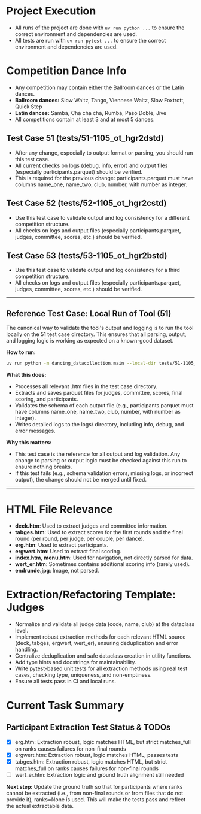 # Project Execution
- All runs of the project are done with `uv run python ...` to ensure the correct environment and dependencies are used.
- All tests are run with `uv run pytest ...` to ensure the correct environment and dependencies are used.

# Competition Dance Info
- Any competition may contain either the Ballroom dances or the Latin dances.
- **Ballroom dances:** Slow Waltz, Tango, Viennese Waltz, Slow Foxtrott, Quick Step
- **Latin dances:** Samba, Cha cha cha, Rumba, Paso Doble, Jive
- All competitions contain at least 3 and at most 5 dances.

## Test Case 51 (tests/51-1105_ot_hgr2dstd)
- After any change, especially to output format or parsing, you should run this test case.
- All current checks on logs (debug, info, error) and output files (especially participants.parquet) should be verified.
- This is required for the previous change: participants.parquet must have columns name_one, name_two, club, number, with number as integer.

## Test Case 52 (tests/52-1105_ot_hgr2cstd)
- Use this test case to validate output and log consistency for a different competition structure.
- All checks on logs and output files (especially participants.parquet, judges, committee, scores, etc.) should be verified.

## Test Case 53 (tests/53-1105_ot_hgr2bstd)
- Use this test case to validate output and log consistency for a third competition structure.
- All checks on logs and output files (especially participants.parquet, judges, committee, scores, etc.) should be verified.

---

## Reference Test Case: Local Run of Tool (51)

The canonical way to validate the tool's output and logging is to run the tool locally on the 51 test case directory. This ensures that all parsing, output, and logging logic is working as expected on a known-good dataset.

**How to run:**

```sh
uv run python -m dancing_datacollection.main --local-dir tests/51-1105_ot_hgr2dstd
```

**What this does:**
- Processes all relevant .htm files in the test case directory.
- Extracts and saves parquet files for judges, committee, scores, final scoring, and participants.
- Validates the schema of each output file (e.g., participants.parquet must have columns name_one, name_two, club, number, with number as integer).
- Writes detailed logs to the logs/ directory, including info, debug, and error messages.

**Why this matters:**
- This test case is the reference for all output and log validation. Any change to parsing or output logic must be checked against this run to ensure nothing breaks.
- If this test fails (e.g., schema validation errors, missing logs, or incorrect output), the change should not be merged until fixed.

---

# HTML File Relevance
- **deck.htm**: Used to extract judges and committee information.
- **tabges.htm**: Used to extract scores for the first rounds and the final round (per round, per judge, per couple, per dance).
- **erg.htm**: Used to extract participants.
- **ergwert.htm**: Used to extract final scoring.
- **index.htm**, **menu.htm**: Used for navigation, not directly parsed for data.
- **wert_er.htm**: Sometimes contains additional scoring info (rarely used).
- **endrunde.jpg**: Image, not parsed.

# Extraction/Refactoring Template: Judges
- Normalize and validate all judge data (code, name, club) at the dataclass level.
- Implement robust extraction methods for each relevant HTML source (deck, tabges, ergwert, wert_er), ensuring deduplication and error handling.
- Centralize deduplication and safe dataclass creation in utility functions.
- Add type hints and docstrings for maintainability.
- Write pytest-based unit tests for all extraction methods using real test cases, checking type, uniqueness, and non-emptiness.
- Ensure all tests pass in CI and local runs.

# Current Task Summary

## Participant Extraction Test Status & TODOs
- [x] erg.htm: Extraction robust, logic matches HTML, but strict matches_full on ranks causes failures for non-final rounds
- [x] ergwert.htm: Extraction robust, logic matches HTML, passes tests
- [x] tabges.htm: Extraction robust, logic matches HTML, but strict matches_full on ranks causes failures for non-final rounds
- [ ] wert_er.htm: Extraction logic and ground truth alignment still needed

**Next step:**
Update the ground truth so that for participants where ranks cannot be extracted (i.e., from non-final rounds or from files that do not provide it), ranks=None is used. This will make the tests pass and reflect the actual extractable data.
 